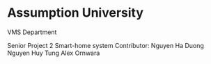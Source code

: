 # Assumption University
VMS Department

Senior Project 2
Smart-home system
Contributor:
Nguyen Ha Duong
Nguyen Huy Tung 
Alex Ornwara

